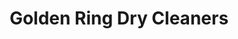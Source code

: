 ---
title: "Golden Ring Dry Cleaners"
url: /middle-river/golden-ring-dry-cleaners/
shop: Wäscherei
---
